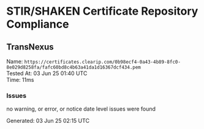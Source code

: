 # STIR/SHAKEN Certificate Repository Compliance

## TransNexus

Name: `https://certificates.clearip.com/0b98ecf4-0a43-4b89-8fc0-8e029d8258fa/fafc60bd8c4b63a41da1d16367dcf434.pem`\
Tested At: 03 Jun 25 01:40 UTC\
Time: 11ms

### Issues

no warning, or error, or notice date level issues were found

Generated: 03 Jun 25 02:15 UTC
